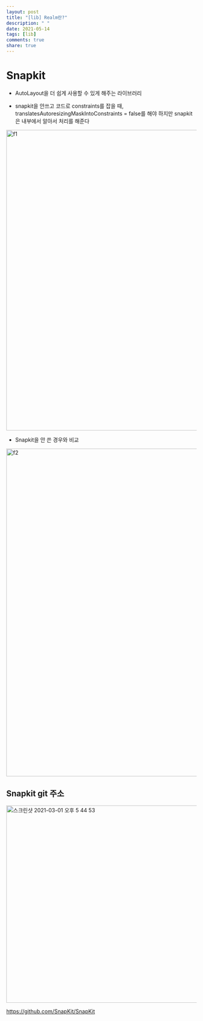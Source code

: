 ```yaml
---
layout: post
title: "[lib] Realm란?"
description: " "
date: 2021-05-14
tags: [lib]
comments: true
share: true
---
```



# Snapkit

- AutoLayout을 더 쉽게 사용할 수 있게 해주는 라이브러리   

- snapkit을 안쓰고 코드로 constraints를 잡을 때, translatesAutoresizingMaskIntoConstraints = false를 해야 하지만 snapkit은 내부에서 알아서 처리를 해준다
<img width="795" alt="f1" src="https://user-images.githubusercontent.com/45002556/108619844-f4f53c80-746a-11eb-858d-919ef3d79b58.png">

- Snapkit을 안 쓴 경우와 비교
<img width="867" alt="f2" src="https://user-images.githubusercontent.com/45002556/108619846-f6266980-746a-11eb-92cf-6aef1b074cae.png">

## Snapkit git 주소
<img width="522" alt="스크린샷 2021-03-01 오후 5 44 53" src="https://user-images.githubusercontent.com/45002556/109472732-d8ce4c80-7ab5-11eb-80f0-a9a8fdeb01ae.png">

https://github.com/SnapKit/SnapKit
